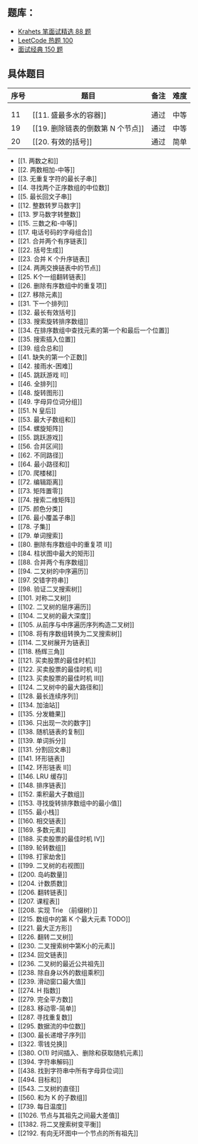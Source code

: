 ## 题库：
* [Krahets 笔面试精选 88 题](https://leetcode.cn/studyplan/selected-coding-interview/)
* [LeetCode 热题 100](https://leetcode.cn/studyplan/top-100-liked/)
* [面试经典 150 题](https://leetcode.cn/studyplan/top-interview-150/) 

## 具体题目

| 序号  | 题目                     | 备注  | 难度  |
| --- | ---------------------- | --- | --- |
|     |                        |     |     |
|     |                        |     |     |
| 11  | [[11. 盛最多水的容器]]        | 通过  | 中等  |
| 19  | [[19. 删除链表的倒数第 N 个节点]] | 通过  | 中等  |
| 20  | [[20. 有效的括号]]          | 通过  | 简单  |

* [[1. 两数之和]]
* [[2. 两数相加-中等]]
* [[3. 无重复字符的最长子串]]
* [[4. 寻找两个正序数组的中位数]]
* [[5. 最长回文子串]]
* [[12. 整数转罗马数字]]
* [[13. 罗马数字转整数]]
* [[15. 三数之和-中等]]
* [[17. 电话号码的字母组合]]
* [[21. 合并两个有序链表]]
* [[22. 括号生成]]
* [[23. 合并 K 个升序链表]]
* [[24. 两两交换链表中的节点]]
* [[25. K个一组翻转链表]]
* [[26. 删除有序数组中的重复项]]
* [[27. 移除元素]]
* [[31. 下一个排列]]
* [[32. 最长有效括号]]
* [[33. 搜索旋转排序数组]]
* [[34. 在排序数组中查找元素的第一个和最后一个位置]]
* [[35. 搜索插入位置]]
* [[39. 组合总和]]
* [[41. 缺失的第一个正数]]
* [[42. 接雨水-困难]]
* [[45. 跳跃游戏 II]]
* [[46. 全排列]]
* [[48. 旋转图形]]
* [[49. 字母异位词分组]]
* [[51. N 皇后]]
* [[53. 最大子数组和]]
* [[54. 螺旋矩阵]]
* [[55. 跳跃游戏]]
* [[56. 合并区间]]
* [[62. 不同路径]]
* [[64. 最小路径和]]
* [[70. 爬楼梯]]
* [[72. 编辑距离]]
* [[73. 矩阵置零]]
* [[74. 搜索二维矩阵]]
* [[75. 颜色分类]]
* [[76. 最小覆盖子串]]
* [[78. 子集]]
* [[79. 单词搜索]]
* [[80. 删除有序数组中的重复项 II]]
* [[84. 柱状图中最大的矩形]]
* [[88. 合并两个有序数组]]
* [[94. 二叉树的中序遍历]]
* [[97. 交错字符串]]
* [[98. 验证二叉搜索树]]
* [[101. 对称二叉树]]
* [[102. 二叉树的层序遍历]]
* [[104. 二叉树的最大深度]]
* [[105. 从前序与中序遍历序列构造二叉树]]
* [[108. 将有序数组转换为二叉搜索树]]
* [[114. 二叉树展开为链表]]
* [[118. 杨辉三角]]
* [[121. 买卖股票的最佳时机]]
* [[122. 买卖股票的最佳时机 II]]
* [[123. 买卖股票的最佳时机 III]]
* [[124. 二叉树中的最大路径和]]
* [[128. 最长连续序列]]
* [[134. 加油站]]
* [[135. 分发糖果]]
* [[136. 只出现一次的数字]]
* [[138. 随机链表的复制]]
* [[139. 单词拆分]]
* [[131. 分割回文串]]
* [[141. 环形链表]]
* [[142. 环形链表 II]]
* [[146. LRU 缓存]]
* [[148. 排序链表]]
* [[152. 乘积最大子数组]]
* [[153. 寻找旋转排序数组中的最小值]]
* [[155. 最小栈]]
* [[160. 相交链表]]
* [[169. 多数元素]]
* [[188. 买卖股票的最佳时机 IV]]
* [[189. 轮转数组]]
* [[198. 打家劫舍]]
* [[199. 二叉树的右视图]]
* [[200. 岛屿数量]]
* [[204. 计数质数]]
* [[206. 翻转链表]]
* [[207. 课程表]]
* [[208. 实现 Trie （前缀树）]]
* [[215. 数组中的第 K 个最大元素 TODO]]
* [[221. 最大正方形]]
* [[226. 翻转二叉树]]
* [[230. 二叉搜索树中第K小的元素]]
* [[234. 回文链表]]
* [[236. 二叉树的最近公共祖先]]
* [[238. 除自身以外的数组乘积]]
* [[239. 滑动窗口最大值]]
* [[274. H 指数]]
* [[279. 完全平方数]]
* [[283. 移动零-简单]]
* [[287. 寻找重复数]]
* [[295. 数据流的中位数]]
* [[300. 最长递增子序列]]
* [[322. 零钱兑换]]
* [[380. O(1) 时间插入、删除和获取随机元素]]
* [[394. 字符串解码]]
* [[438. 找到字符串中所有字母异位词]]
* [[494. 目标和]]
* [[543. 二叉树的直径]]
* [[560. 和为 K 的子数组]]
* [[739. 每日温度]]
* [[1026. 节点与其祖先之间最大差值]]
* [[1382. 将二叉搜索树变平衡]]
* [[2192. 有向无环图中一个节点的所有祖先]]

